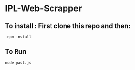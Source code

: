 # IPL-Web-Scrapper

## To install : First clone this repo and then:
``` npm install```

## To Run
``` node past.js ```
